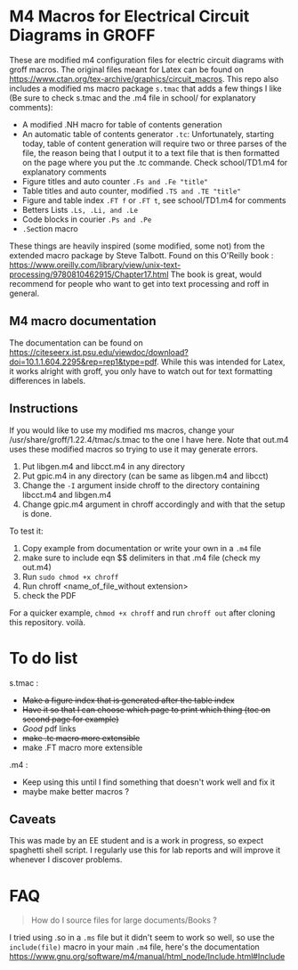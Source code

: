 
# M4 Macros for Electrical Circuit Diagrams in GROFF
These are modified m4 configuration files for electric circuit diagrams with groff macros. The original files meant for Latex can be found on https://www.ctan.org/tex-archive/graphics/circuit_macros.
This repo also includes a modified ms macro package `s.tmac` that adds a few things I like (Be sure to check s.tmac and the .m4 file in school/ for explanatory comments):
- A modified .NH macro for table of contents generation
- An automatic table of contents generator `.tc`: Unfortunately, starting today, table of content generation will require two or three parses of the file, the reason being that I output it to a text file that is then formatted on the page where you put the .tc commande. Check school/TD1.m4 for explanatory comments
- Figure titles and auto counter `.Fs and .Fe "title"`
- Table titles and auto counter, modified `.TS and .TE "title"`
- Figure and table index `.FT f` or `.FT t`, see school/TD1.m4 for comments
- Betters Lists `.Ls, .Li, and .Le`
- Code blocks in courier `.Ps and .Pe`
- `.Se`ction macro 

These things are heavily inspired (some modified, some not) from the extended macro package by Steve Talbott. Found on this O'Reilly book :
https://www.oreilly.com/library/view/unix-text-processing/9780810462915/Chapter17.html
The book is great, would recommend for people who want to get into text processing and roff in general.

## M4 macro documentation
The documentation can be found on https://citeseerx.ist.psu.edu/viewdoc/download?doi=10.1.1.604.2295&rep=rep1&type=pdf. While this was intended for Latex, it works alright with groff, you only have to watch out for text formatting differences in labels.
## Instructions
If you would like to use my modified ms macros, change your /usr/share/groff/1.22.4/tmac/s.tmac to the one I have here. Note that out.m4 uses these modified macros so trying to use it may generate errors.
1. Put libgen.m4 and libcct.m4 in any directory
2. Put gpic.m4 in any directory (can be same as libgen.m4 and libcct)
3. Change the `-I` argument inside chroff to the directory containing libcct.m4 and libgen.m4
4. Change gpic.m4 argument in chroff accordingly
and with that the setup is done.

To test it:
1. Copy example from documentation or write your own in a `.m4` file
2. make sure to include eqn $$ delimiters in that .m4 file (check my out.m4)
3. Run `sudo chmod +x chroff`
4. Run chroff <name_of_file_without extension>
5. check the PDF

For a quicker example, `chmod +x chroff` and run `chroff out` after cloning this repository.
voilà.
# To do list
s.tmac :
- ~~Make a figure index that is generated after the table index~~
- ~~Have it so that I can choose which page to print which thing (toc on second page for example)~~
- *Good* pdf links
- ~~make .tc macro more extensible~~
- make .FT macro more extensible

.m4 :
- Keep using this until I find something that doesn't work well and fix it
- maybe make better macros ?

## Caveats
This was made by an EE student and is a work in progress, so expect spaghetti shell script. I regularly use this for lab reports and will improve it whenever I discover problems.

# FAQ
> How do I source files for large documents/Books ?

I tried using .so in a `.ms` file but it didn't seem to work so well, so use
the `include(file)` macro in your main `.m4` file, here's the documentation
https://www.gnu.org/software/m4/manual/html_node/Include.html#Include


